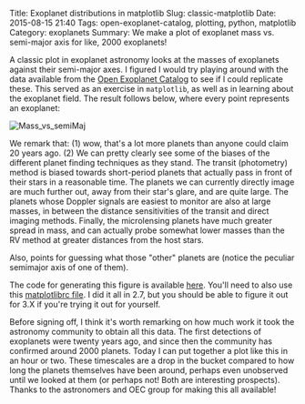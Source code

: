 Title: Exoplanet distributions in matplotlib
Slug: classic-matplotlib
Date: 2015-08-15 21:40
Tags: open-exoplanet-catalog, plotting, python, matplotlib
Category: exoplanets
Summary: We make a plot of exoplanet mass vs. semi-major axis for like, 2000 exoplanets!

A classic plot in exoplanet astronomy looks at the masses of exoplanets against their semi-major axes. I figured I would try playing around with the data available from the [Open Exoplanet Catalog](https://github.com/OpenExoplanetCatalogue/open_exoplanet_catalogue/) to see if I could replicate these. This served as an exercise in `matplotlib`, as well as in learning about the exoplanet field. The result follows below, where every point represents an exoplanet:

![Mass_vs_semiMaj]({attach}/blog/images/mass_vs_semiMajAxis_custom1.png)

We remark that: (1) wow, that's a lot more planets than anyone could claim
20 years ago. (2) We can pretty clearly see some of the biases of the different
planet finding techniques as they stand. The transit (photometry) method
is biased towards short-period planets that actually pass in front of their stars
in a reasonable time. The planets we can currently directly image are much further out, away
from their star's glare, and are quite large. The planets whose Doppler signals
are easiest to monitor are also at large masses, in between the distance sensitivities
of the transit and direct imaging methods. Finally, the microlensing planets
have much greater spread in mass, and can actually probe somewhat lower masses than 
the RV method at greater distances from the host stars.

Also, points for guessing what those "other" planets are (notice the peculiar
semimajor axis of one of them).
 
The code for generating this figure is available [here]({attach}/downloads/python/fig1.py). You'll need to also use this [matplotlibrc file]({attach}/downloads/python/matplotlibrc). I did it all in 2.7, but you should be able to figure it out for 3.X if you're trying it out for yourself.

Before signing off, I think it's worth remarking on how much work it took the astronomy community to obtain all this data. The first detections of exoplanets were twenty years ago, and since then the community has confirmed around 2000 planets. Today I can put together a plot like this in an hour or two. These timescales are a drop in the bucket compared to how long the planets themselves have been around, perhaps even unobserved until we looked at them (or perhaps not! Both are interesting prospects). Thanks to the astronomers and OEC group for making this all available!

